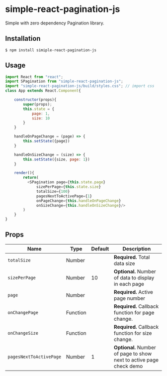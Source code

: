 # simple-react-pagination-js

Simple with zero dependency Pagination library.

## Installation

```
$ npm install simiple-react-pagination-js
```

## Usage

```js
import React from "react";
import SPagination from "simple-react-pagination-js";
import "simple-react-pagination-js/build/styles.css"; // import css
class App extends React.Component{

    constructor(props){
        super(props);
        this.state = {
            page: 1,
            size: 10
        }
    }

    handleOnPageChange = (page) => {
        this.setState({page})
    }

    handleOnSizeChange = (size) => {
        this.setState({size, page: 1})  
    }

    render(){
        return(
          <SPagination page={this.state.page}
              sizePerPage={this.state.size}
              totalSize={100}
              pagesNextToActivePage={1}
              onPageChange={this.handleOnPageChange}
              onSizeChange={this.handleOnSizeChange}/>
        )
    }
}
```
## Props

| Name                | Type     | Default   | Description                                                          |
| ------------------- | -------- | --------- | -------------------------------------------------------------------- |
| `totalSize`       | Number   |    |  **Required.** Total data size |
| `sizePerPage`       | Number   | 10   |  **Optional.** Number of data to display in each page |
| `page`       | Number   |        | **Required.** Active page number                                     |
| `onChangePage` | Function |           | **Required.** Callback function for page change. |
| `onChangeSize` | Function |           | **Required.** Callback function for size change. |
| `pagesNextToActivePage`       | Number   | 1   |  **Optional.** Number of page to show next to active page check demo |
